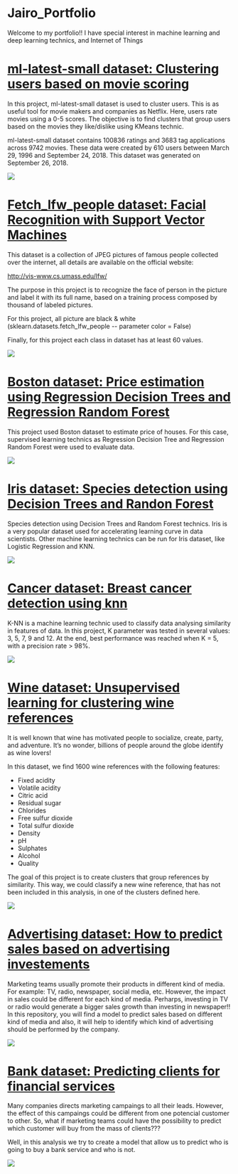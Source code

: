 # Jairo_Portfolio
Welcome to my portfolio!! I have special interest in machine learning and deep learning technics, and Internet of Things

# [ml-latest-small dataset: Clustering users based on movie scoring](https://github.com/jairo-deep-learning/Movie_recomm_system/blob/main/movie_recomm_system.ipynb)
In this project, ml-latest-small dataset is used to cluster users. This is as useful tool for movie makers and companies as Netflix. Here, users rate movies using a 0-5 scores. The objective is to find clusters that group users based on the movies they like/dislike using KMeans technic.

ml-latest-small dataset contains 100836 ratings and 3683 tag applications across 9742 movies. These data were created by 610 users between March 29, 1996 and September 24, 2018. This dataset was generated on September 26, 2018.

![](/images/clustering.png)

# [Fetch_lfw_people dataset: Facial Recognition with Support Vector Machines](https://github.com/jairo-deep-learning/fetch_lfw_people_svm/blob/main/Face_recognition_svm.ipynb)
This dataset is a collection of JPEG pictures of famous people collected over the internet, all details are available on the official website:

http://vis-www.cs.umass.edu/lfw/

The purpose in this project is to recognize the face of person in the picture and label it with its full name, based on a training process composed by thousand of labeled pictures.

For this project, all picture are black & white (sklearn.datasets.fetch_lfw_people -- parameter color = False)

Finally, for this project each class in dataset has at least 60 values.

![](/images/svc_predictions.png)

# [Boston dataset: Price estimation using Regression Decision Trees and Regression Random Forest](https://github.com/jairo-deep-learning/boston_regression_decision_tree/blob/main/Regression_decision_tree.ipynb)
This project used Boston dataset to estimate price of houses. For this case, supervised learning technics as Regression Decision Tree and Regression Random Forest were used to evaluate data.

![](/images/reg_decision_tree.png)

# [Iris dataset: Species detection using Decision Trees and Randon Forest](https://github.com/jairo-deep-learning/iris_decision_tree/blob/main/Decision_Trees.ipynb)
Species detection using Decision Trees and Random Forest technics. Iris is a very popular dataset used for accelerating learning curve in data scientists. Other machine learning technics can be run for Iris dataset, like Logistic Regression and KNN.

![](/images/iris_decision_tree.png)

# [Cancer dataset: Breast cancer detection using knn](https://github.com/jairo-deep-learning/breast_cancer/blob/main/KNN.ipynb)
K-NN is a machine learning technic used to classify data analysing similarity in features of data. In this project, K parameter was tested in several values: 3, 5, 7, 9 and 12. At the end, best performance was reached when K = 5, with a precision rate > 98%.

![](/images/knn-scatter.png)

# [Wine dataset: Unsupervised learning for clustering wine references](https://github.com/jairo-deep-learning/wine/blob/main/Wine_segmentation.ipynb)
It is well known that wine has motivated people to socialize, create, party, and adventure. It’s no wonder, billions of people around the globe identify as wine lovers!

In this dataset, we find 1600 wine references with the following features:

* Fixed acidity
* Volatile acidity
* Citric acid
* Residual sugar
* Chlorides
* Free sulfur dioxide
* Total sulfur dioxide
* Density
* pH
* Sulphates
* Alcohol
* Quality

The goal of this project is to create clusters that group references by similarity. This way, we could classify a new wine reference, that has not been included in this analysis, in one of the clusters defined here.

![](/images/dendrogram.png)

# [Advertising dataset: How to predict sales based on advertising investements](https://github.com/jairo-deep-learning/advertising/blob/main/Linear_regression_using_Scikit_learn.ipynb)
Marketing teams usually promote their products in different kind of media. For example: TV, radio, newspaper, social media, etc. 
However, the impact in sales could be different for each kind of media. Perharps, investing in TV or radio would generate
a bigger sales growth than investing in newspaper!! 
In this repository, you will find a model to predict sales based on different kind of media and also, it will help to
identify which kind of advertising should be performed by the company. 

![](/images/scatter_linear_regression.png)

# [Bank dataset: Predicting clients for financial services](https://github.com/jairo-deep-learning/Bank/blob/main/Logistic_regression%20(1).ipynb)
Many companies directs marketing campaings to all their leads. However, the effect of this campaings could be different from one potencial customer to other. So, what if marketing teams could have the possibility to predict which customer will buy from the mass of clients???

Well, in this analysis we try to create a model that allow us to predict who is going to buy a bank service and who is not. 

![](/images/ROCcurve.png)
